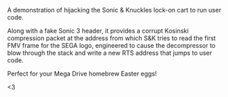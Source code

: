 A demonstration of hijacking the Sonic & Knuckles lock-on cart to run user code.

Along with a fake Sonic 3 header, it provides a corrupt Kosinski compression packet at the address from which S&K tries to read the first FMV frame for the SEGA logo, engineered to cause the decompressor to blow through the stack and write a new RTS address that jumps to user code.

Perfect for your Mega Drive homebrew Easter eggs!

<3

